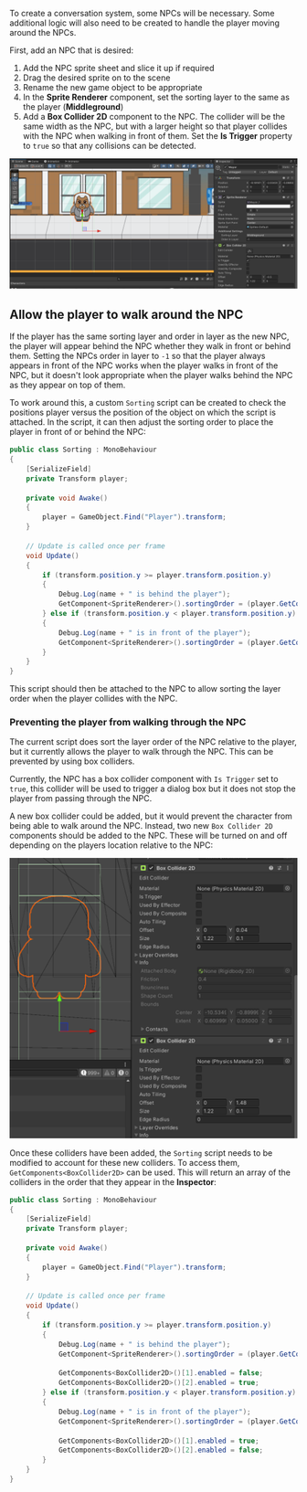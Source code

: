 To create a conversation system, some NPCs will be necessary. Some additional logic will also need to be created to handle the player moving around the NPCs.

First, add an NPC that is desired:

1. Add the NPC sprite sheet and slice it up if required
2. Drag the desired sprite on to the scene
3. Rename the new game object to be appropriate
4. In the **Sprite Renderer** component, set the sorting layer to the same as the player (**Middleground**)
5. Add a **Box Collider 2D** component to the NPC. The collider will be the same width as the NPC, but with a larger height so that player collides with the NPC when walking in front of them. Set the **Is Trigger** property to `true` so that any collisions can be detected.

![](../images/added_mayor_npc.png)

## Allow the player to walk around the NPC
If the player has the same sorting layer and order in layer as the new NPC, the player will appear behind the NPC whether they walk in front or behind them. Setting the NPCs order in layer to `-1` so that the player always appears in front of the NPC works when the player walks in front of the NPC, but it doesn't look appropriate when the player walks behind the NPC as they appear on top of them.

To work around this, a custom `Sorting` script can be created to check the positions player versus the position of the object on which the script is attached. In the script, it can then adjust the sorting order to place the player in front of or behind the NPC:

```c#
public class Sorting : MonoBehaviour
{
    [SerializeField]
    private Transform player;

    private void Awake()
    {
        player = GameObject.Find("Player").transform;
    }

    // Update is called once per frame
    void Update()
    {
        if (transform.position.y >= player.transform.position.y)
        {
            Debug.Log(name + " is behind the player");
            GetComponent<SpriteRenderer>().sortingOrder = (player.GetComponent<SpriteRenderer>().sortingOrder) - 1;
        } else if (transform.position.y < player.transform.position.y)
        {
            Debug.Log(name + " is in front of the player");
            GetComponent<SpriteRenderer>().sortingOrder = (player.GetComponent<SpriteRenderer>().sortingOrder) + 1;
        }
    }
}
```

This script should then be attached to the NPC to allow sorting the layer order when the player collides with the NPC.

### Preventing the player from walking through the NPC
The current script does sort the layer order of the NPC relative to the player, but it currently allows the player to walk through the NPC. This can be prevented by using box colliders.

Currently, the NPC has a box collider component with `Is Trigger` set to `true`, this collider will be used to trigger a dialog box but it does not stop the player from passing through the NPC.

A new box collider could be added, but it would prevent the character from being able to walk around the NPC. Instead, two new `Box Collider 2D` components should be added to the NPC. These will be turned on and off depending on the players location relative to the NPC:

![](../images/additional_boxcolliders_for_npc.png)

Once these colliders have been added, the `Sorting` script needs to be modified to account for these new colliders. To access them, `GetComponents<BoxCollider2D>` can be used. This will return an array of the colliders in the order that they appear in the **Inspector**:

```c#
public class Sorting : MonoBehaviour
{
    [SerializeField]
    private Transform player;

    private void Awake()
    {
        player = GameObject.Find("Player").transform;
    }

    // Update is called once per frame
    void Update()
    {
        if (transform.position.y >= player.transform.position.y)
        {
            Debug.Log(name + " is behind the player");
            GetComponent<SpriteRenderer>().sortingOrder = (player.GetComponent<SpriteRenderer>().sortingOrder) - 1;

            GetComponents<BoxCollider2D>()[1].enabled = false;
            GetComponents<BoxCollider2D>()[2].enabled = true;
        } else if (transform.position.y < player.transform.position.y)
        {
            Debug.Log(name + " is in front of the player");
            GetComponent<SpriteRenderer>().sortingOrder = (player.GetComponent<SpriteRenderer>().sortingOrder) + 1;

            GetComponents<BoxCollider2D>()[1].enabled = true;
            GetComponents<BoxCollider2D>()[2].enabled = false;
        }
    }
}
```